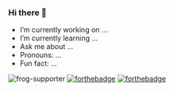 ### Hi there 👋

- I’m currently working on ...
- I’m currently learning ...
- Ask me about ...
- Pronouns: ...
- Fun fact: ...

![frog-supporter](https://user-images.githubusercontent.com/65568319/142518316-90570bbe-2344-4806-8772-ae30c1c7de65.png)   [![forthebadge](https://forthebadge.com/images/badges/gluten-free.svg)](https://forthebadge.com)   [![forthebadge](https://forthebadge.com/images/badges/not-a-bug-a-feature.svg)](https://forthebadge.com)

